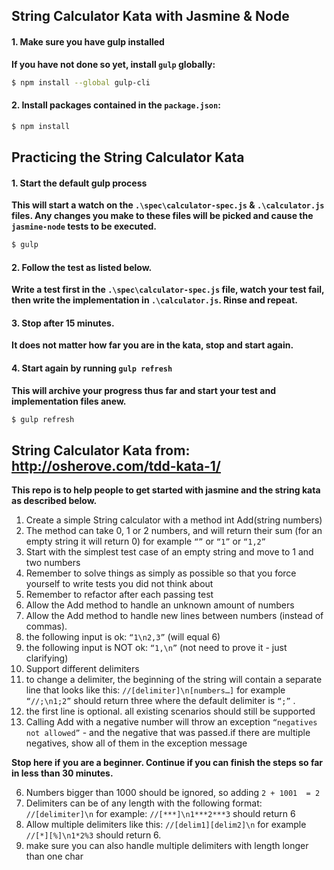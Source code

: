 ## String Calculator Kata with Jasmine & Node

#### 1. Make sure you have gulp installed

__If you have not done so yet, install `gulp` globally:__

```sh
$ npm install --global gulp-cli
```

#### 2. Install packages contained in the `package.json`:

```sh
$ npm install
```

## Practicing the String Calculator Kata

#### 1. Start the default gulp process

__This will start a watch on the `.\spec\calculator-spec.js` & `.\calculator.js` files. Any changes you make to these files will be picked and cause the `jasmine-node` tests to be executed.__

```sh
$ gulp
```

#### 2. Follow the test as listed below.

__Write a test first in the `.\spec\calculator-spec.js` file, watch your test fail, then write the implementation in `.\calculator.js`. Rinse and repeat.__

#### 3. Stop after 15 minutes. 

__It does not matter how far you are in the kata, stop and start again.__
 
#### 4. Start again by running `gulp refresh`

__This will archive your progress thus far and start your test and implementation files anew.__

```sh
$ gulp refresh
```

## String Calculator Kata from: http://osherove.com/tdd-kata-1/
__This repo is to help people to get started with jasmine and the string kata as described below.__

1. Create a simple String calculator with a method int Add(string numbers)
  1. The method can take 0, 1 or 2 numbers, and will return their sum (for an empty string it will return 0) for example `“”` or `“1”` or `“1,2”`
  2. Start with the simplest test case of an empty string and move to 1 and two numbers
  3. Remember to solve things as simply as possible so that you force yourself to write tests you did not think about
  4. Remember to refactor after each passing test
2. Allow the Add method to handle an unknown amount of numbers
3. Allow the Add method to handle new lines between numbers (instead of commas).
  1. the following input is ok:  `“1\n2,3”`  (will equal 6)
  2. the following input is NOT ok:  `“1,\n”` (not need to prove it - just clarifying)
4. Support different delimiters
  1. to change a delimiter, the beginning of the string will contain a separate line that looks like this:   `//[delimiter]\n[numbers…]` for example `“//;\n1;2”` should return three where the default delimiter is `“;”` .
  2. the first line is optional. all existing scenarios should still be supported
5. Calling Add with a negative number will throw an exception `“negatives not allowed”` - and the negative that was passed.if there are multiple negatives, show all of them in the exception message

__Stop here if you are a beginner. Continue if you can finish the steps so far in less than 30 minutes.__

6. Numbers bigger than 1000 should be ignored, so adding `2 + 1001  = 2`
7. Delimiters can be of any length with the following format:  `//[delimiter]\n` for example: `//[***]\n1***2***3` should return 6
8. Allow multiple delimiters like this:  `//[delim1][delim2]\n` for example `//[*][%]\n1*2%3` should return 6.
9. make sure you can also handle multiple delimiters with length longer than one char